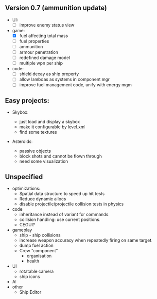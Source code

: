 ## Version 0.7 (ammunition update)
  * UI:
    - [ ] improve enemy status view
  * game:
    - [x] fuel affecting total mass
    - [ ] fuel properties
    - [ ] ammunition
    - [ ] armour penetration
    - [ ] redefined damage model
    - [ ] multiple wpn per ship
  * code:
    - [ ] shield decay as ship property
    - [ ] allow lambdas as systems in component mgr
    - [ ] improve fuel management code, unify with energy mgm
    
## Easy projects:
* Skybox:
  - just load and display a skybox
  - make it configurable by level.xml
  - find some textures
  
* Asteroids:
  - passive objects
  - block shots and cannot be flown through
  - need some visualization



## Unspecified
* optimizations:
  - Spatial data structure to speed up hit tests
  - Reduce dynamic allocs
  - disable projectile/projectile collision tests in physics
* code
  - inheritance instead of variant for commands
  - collision handling: use current positions.
  - CEGUI?
* gameplay
  - ship - ship collisions
  - increase weapon accuracy when repeatedly firing on
    same target.
  - dump fuel action
  - Crew "component"
    + organisation
    + health
* UI
  - rotatable camera
  - ship icons
* AI    
* other
  - Ship Editor